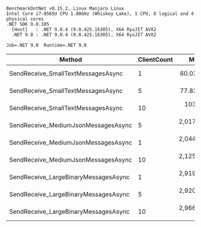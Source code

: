 ```

BenchmarkDotNet v0.15.2, Linux Manjaro Linux
Intel Core i7-8565U CPU 1.80GHz (Whiskey Lake), 1 CPU, 8 logical and 4 physical cores
.NET SDK 9.0.105
  [Host]   : .NET 9.0.4 (9.0.425.16305), X64 RyuJIT AVX2
  .NET 9.0 : .NET 9.0.4 (9.0.425.16305), X64 RyuJIT AVX2

Job=.NET 9.0  Runtime=.NET 9.0  

```
| Method                               | ClientCount | Mean        | Error     | StdDev    | Rank | Gen0   | Gen1   | Allocated |
|------------------------------------- |------------ |------------:|----------:|----------:|-----:|-------:|-------:|----------:|
| SendReceive_SmallTextMessagesAsync   | 1           |    60.03 ns |  0.681 ns |  0.637 ns |    1 | 0.0343 |      - |     144 B |
| SendReceive_SmallTextMessagesAsync   | 5           |    77.83 ns |  0.308 ns |  0.241 ns |    2 | 0.0343 |      - |     144 B |
| SendReceive_SmallTextMessagesAsync   | 10          |   103.20 ns |  0.523 ns |  0.408 ns |    3 | 0.0343 |      - |     144 B |
| SendReceive_MediumJsonMessagesAsync  | 5           | 2,017.86 ns | 18.321 ns | 17.138 ns |    4 | 0.5417 |      - |    2280 B |
| SendReceive_MediumJsonMessagesAsync  | 1           | 2,044.25 ns |  5.294 ns |  4.421 ns |    4 | 0.5417 |      - |    2280 B |
| SendReceive_MediumJsonMessagesAsync  | 10          | 2,125.20 ns | 12.489 ns | 11.071 ns |    5 | 0.5417 |      - |    2280 B |
| SendReceive_LargeBinaryMessagesAsync | 1           | 2,919.62 ns | 14.194 ns | 13.277 ns |    6 | 3.9368 | 0.2174 |   16512 B |
| SendReceive_LargeBinaryMessagesAsync | 5           | 2,920.29 ns | 17.200 ns | 14.363 ns |    6 | 3.9368 | 0.2174 |   16512 B |
| SendReceive_LargeBinaryMessagesAsync | 10          | 2,966.10 ns |  7.019 ns |  5.861 ns |    6 | 3.9368 | 0.2174 |   16512 B |
